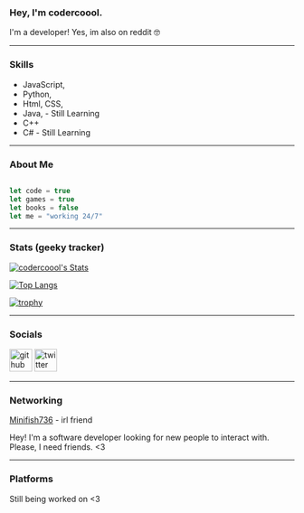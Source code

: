 ### Hey, I'm codercoool. 
 I'm a developer! Yes, im also on reddit 🤓

---

### Skills
- JavaScript,
- Python,
- Html, CSS,
- Java, - Still Learning 
- C++
- C# - Still Learning 
---


### About Me
```js

let code = true
let games = true
let books = false
let me = "working 24/7"
```

---
### Stats (geeky tracker) 
<a href="https://github.com/codercoool"> ![codercoool's Stats](https://github-readme-stats.vercel.app/api?username=codercoool&count_private=true&show_icons=true&theme=radical) 
  </a>


<a href="https://github.com/codercoool"> ![Top Langs](https://github-readme-stats.vercel.app/api/top-langs/?username=codercoool&show_icons=true&theme=radical) </a>

[![trophy](https://github-profile-trophy.vercel.app/?username=codercoool&theme=dracula)](https://github.com/codercoool)

---

### Socials 
[<img src='https://cdn.jsdelivr.net/npm/simple-icons@3.0.1/icons/github.svg' alt='github' height='40'>](https://github.com/codercoool)  [<img src='https://cdn.jsdelivr.net/npm/simple-icons@3.0.1/icons/twitter.svg' alt='twitter' height='40'>](https://twitter.com/epicccccccc1)  

---
### Networking

[Minifish736](https://github.com/minifish736) - irl friend

Hey! I'm a software developer looking for new people to interact with. Please, I need friends. <3

---
### Platforms 
Still being worked on <3


